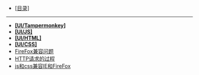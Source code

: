 - [[目录]](/)
---
- [**[UI/Tampermonkey]**](/UI/Tampermonkey/)
- [**[UI/JS]**](/UI/JS/)
- [**[UI/HTML]**](/UI/HTML/)
- [**[UI/CSS]**](/UI/CSS/)
- [FireFox兼容问题](/UI/FireFox兼容问题)
- [HTTP请求的过程](/UI/HTTP请求的过程)
- [js和css兼容IE和FireFox](/UI/js和css兼容IE和FireFox)
